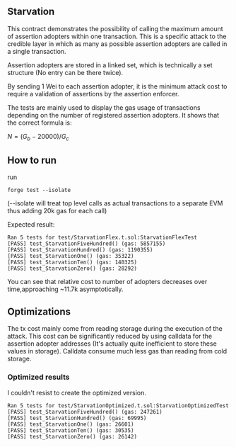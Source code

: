 ## Starvation
This contract demonstrates the possibility of calling the maximum amount of assertion adopters within one transaction.
This is a specific attack to the credible layer in which as many as possible assertion adopters are called in a 
single transaction.

Assertion adopters are stored in a linked set, which is technically a set structure (No entry can be there twice).

By sending 1 Wei to each assertion adopter, it is the minimum attack cost to require a validation of assertions by
the assertion enforcer.

The tests are mainly used to display the gas usage of transactions depending on the number of registered assertion
adopters.
It shows that the correct formula is:

$` N = (G_b - 20000) / G_c `$

## How to run

run

`forge test --isolate` 

(--isolate will treat top level calls as actual transactions to a separate EVM thus adding 20k gas for each call)

Expected result:
```
Ran 5 tests for test/StarvationFlex.t.sol:StarvationFlexTest
[PASS] test_StarvationFiveHundred() (gas: 5857155)
[PASS] test_StarvationHundred() (gas: 1190355)
[PASS] test_StarvationOne() (gas: 35322)
[PASS] test_StarvationTen() (gas: 140325)
[PASS] test_StarvationZero() (gas: 28292)
```

You can see that relative cost to number of adopters decreases over time,approaching ~11.7k asymptotically.

## Optimizations
The tx cost mainly come from reading storage during the execution of the attack. This cost can be significantly 
reduced by using calldata for the assertion adopter addresses (It's actually quite inefficient to store these values
in storage). Calldata consume much less gas than reading from cold storage.

### Optimized results
I couldn't resist to create the optimized version.

```
Ran 5 tests for test/StarvationOptimized.t.sol:StarvationOptimizedTest
[PASS] test_StarvationFiveHundred() (gas: 247261)
[PASS] test_StarvationHundred() (gas: 69995)
[PASS] test_StarvationOne() (gas: 26601)
[PASS] test_StarvationTen() (gas: 30535)
[PASS] test_StarvationZero() (gas: 26142)
```

